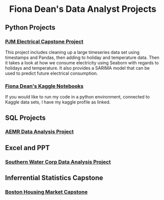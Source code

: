 <html>

  <center><h1>Fiona Dean's Data Analyst Projects</h1></center>

  <h2> Python Projects </h2>
<h3><a href="https://github.com/fionaeliza/fionaeliza.github.io/tree/main/PJM">PJM Electrical Capstone Project</a></h3>

This project includes cleaning up a large timeseries data set using timestamps and Pandas, then adding to holiday and temperature data. Then it takes a look at how we consume electricity using Seaborn with regards to holidays and temperature. It also provides a SARIMA model that can be used to predict future electrical consumption.
  
<h3><a href="https://www.kaggle.com/fionaeliza/code?scroll=true">Fiona Dean's Kaggle Notebooks</a></h3>

If you would like to run my code in a python environment, connected to Kaggle data sets, I have my kaggle profile as linked.
 
<h2>SQL Projects</h2>
<h3><a href="https://github.com/fionaeliza/fionaeliza.github.io/tree/main/AEMR">AEMR Data Analysis Project</a></h3>

<h2>Excel and PPT</h2>  
<h3><a href="https://github.com/fionaeliza/fionaeliza.github.io/tree/main/SouthernWaterCorp">Southern Water Corp Data Analysis Project</a></h3>

  <h2>Inferrential Statistics Capstone</h2>
<h3><a href="https://github.com/fionaeliza/fionaeliza.github.io/tree/main/BHM">Boston Housing Market Capstone</a></h3>

</html>

